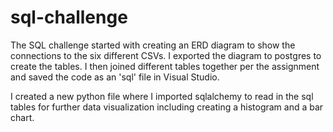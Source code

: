 # sql-challenge

The SQL challenge started with creating an ERD diagram to show the connections to the six different CSVs. I exported the diagram to postgres to create the tables. I then joined different tables together per the assignment and saved the code as an 'sql' file in Visual Studio. 

I created a new python file where I imported sqlalchemy to read in the sql tables for further data visualization including creating a histogram and a bar chart.
